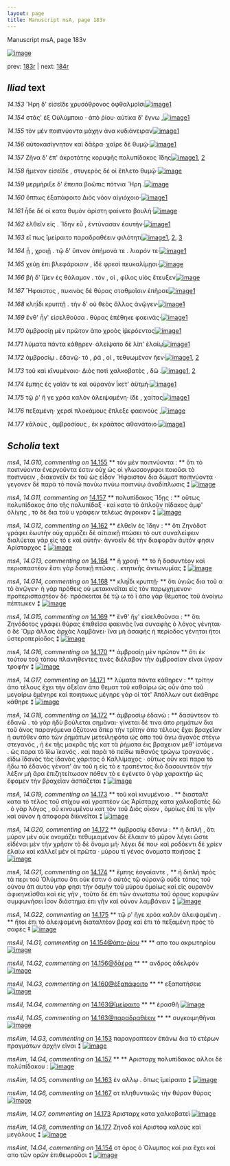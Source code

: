 ```yaml
---
layout: page
title: Manuscript msA, page 183v
---
```


Manuscript msA, page 183v

[![image](http://www.homermultitext.org/iipsrv?OBJ=IIP,1.0&FIF=/project/homer/pyramidal/deepzoom/hmt/vaimg/2017a/VA183VN_0685.tif&WID=100&CVT=JPEG)](http://www.homermultitext.org/ict2/?urn=urn:cite2:hmt:vaimg.2017a:VA183VN_0685)

prev:  [183r](../183r) | next:  [184r](../184r)

## *Iliad* text

*14.153* <a id="14.153"/> Ἥρη δ' εἰσεῖδε χρυσόθρονος ὀφθαλμοῖσι[![image](http://www.homermultitext.org/iipsrv?OBJ=IIP,1.0&FIF=/project/homer/pyramidal/deepzoom/hmt/vaimg/2017a/VA183VN_0685.tif&RGN=0.489,0.2284,0.358,0.0293&WID=1000&CVT=JPEG)](http://www.homermultitext.org/ict2/?urn=urn:cite2:hmt:vaimg.2017a:VA183VN_0685@0.489,0.2284,0.358,0.0293)[1](#msAim_14.G3)

*14.154* <a id="14.154"/> στᾶς' ἐξ Οὐλύμποιο · ἀπὸ ῥίου· αὐτίκα δ' ἔγνω ,[![image](http://www.homermultitext.org/iipsrv?OBJ=IIP,1.0&FIF=/project/homer/pyramidal/deepzoom/hmt/vaimg/2017a/VA183VN_0685.tif&RGN=0.492,0.2517,0.367,0.0263&WID=1000&CVT=JPEG)](http://www.homermultitext.org/ict2/?urn=urn:cite2:hmt:vaimg.2017a:VA183VN_0685@0.492,0.2517,0.367,0.0263)[1](#msAint_14.G4)

*14.155* <a id="14.155"/> τὸν μὲν ποιπνύοντα μάχην ἀνα κυδιάνειραν[![image](http://www.homermultitext.org/iipsrv?OBJ=IIP,1.0&FIF=/project/homer/pyramidal/deepzoom/hmt/vaimg/2017a/VA183VN_0685.tif&RGN=0.493,0.272,0.384,0.024&WID=1000&CVT=JPEG)](http://www.homermultitext.org/ict2/?urn=urn:cite2:hmt:vaimg.2017a:VA183VN_0685@0.493,0.272,0.384,0.024)[1](#msA_14.G10)

*14.156* <a id="14.156"/> αὐτοκασίγνητον καὶ δᾱέρα· χαῖρε δὲ θυμῷ·[![image](http://www.homermultitext.org/iipsrv?OBJ=IIP,1.0&FIF=/project/homer/pyramidal/deepzoom/hmt/vaimg/2017a/VA183VN_0685.tif&RGN=0.493,0.2923,0.384,0.021&WID=1000&CVT=JPEG)](http://www.homermultitext.org/ict2/?urn=urn:cite2:hmt:vaimg.2017a:VA183VN_0685@0.493,0.2923,0.384,0.021)[1](#msAil_14.G2)

*14.157* <a id="14.157"/> Ζῆνα δ' ἐπ' ἀκροτάτης κορυφῆς πολυπίδακος Ί̈δης[![image](http://www.homermultitext.org/iipsrv?OBJ=IIP,1.0&FIF=/project/homer/pyramidal/deepzoom/hmt/vaimg/2017a/VA183VN_0685.tif&RGN=0.487,0.3058,0.421,0.0263&WID=1000&CVT=JPEG)](http://www.homermultitext.org/ict2/?urn=urn:cite2:hmt:vaimg.2017a:VA183VN_0685@0.487,0.3058,0.421,0.0263)[1](#msAim_14.G4), [2](#msA_14.G11)

*14.158* <a id="14.158"/> ἥμενον εἰσεῖδε , στυγερὸς δέ οἱ ἔπλετο θυμῷ·[![image](http://www.homermultitext.org/iipsrv?OBJ=IIP,1.0&FIF=/project/homer/pyramidal/deepzoom/hmt/vaimg/2017a/VA183VN_0685.tif&RGN=0.488,0.3283,0.367,0.021&WID=1000&CVT=JPEG)](http://www.homermultitext.org/ict2/?urn=urn:cite2:hmt:vaimg.2017a:VA183VN_0685@0.488,0.3283,0.367,0.021)

*14.159* <a id="14.159"/> μερμήριξε δ' ἔπειτα βοῶπις πότνια Ἥρη .[![image](http://www.homermultitext.org/iipsrv?OBJ=IIP,1.0&FIF=/project/homer/pyramidal/deepzoom/hmt/vaimg/2017a/VA183VN_0685.tif&RGN=0.493,0.3464,0.382,0.0225&WID=1000&CVT=JPEG)](http://www.homermultitext.org/ict2/?urn=urn:cite2:hmt:vaimg.2017a:VA183VN_0685@0.493,0.3464,0.382,0.0225)

*14.160* <a id="14.160"/> ὅππως ἐξαπάφοιτο Διὸς νόον αἰγιόχοιο·[![image](http://www.homermultitext.org/iipsrv?OBJ=IIP,1.0&FIF=/project/homer/pyramidal/deepzoom/hmt/vaimg/2017a/VA183VN_0685.tif&RGN=0.492,0.3674,0.382,0.0225&WID=1000&CVT=JPEG)](http://www.homermultitext.org/ict2/?urn=urn:cite2:hmt:vaimg.2017a:VA183VN_0685@0.492,0.3674,0.382,0.0225)[1](#msAil_14.G3)

*14.161* <a id="14.161"/> ἧδε δέ οἱ κατα θυμὸν ἀρίστη φαίνετο βουλή·[![image](http://www.homermultitext.org/iipsrv?OBJ=IIP,1.0&FIF=/project/homer/pyramidal/deepzoom/hmt/vaimg/2017a/VA183VN_0685.tif&RGN=0.492,0.3854,0.382,0.0218&WID=1000&CVT=JPEG)](http://www.homermultitext.org/ict2/?urn=urn:cite2:hmt:vaimg.2017a:VA183VN_0685@0.492,0.3854,0.382,0.0218)

*14.162* <a id="14.162"/> ἐλθεῖν εἰς . Ἴδην εὖ , ἐντύνασαν ἑαυτήν·[![image](http://www.homermultitext.org/iipsrv?OBJ=IIP,1.0&FIF=/project/homer/pyramidal/deepzoom/hmt/vaimg/2017a/VA183VN_0685.tif&RGN=0.487,0.4027,0.369,0.0255&WID=1000&CVT=JPEG)](http://www.homermultitext.org/ict2/?urn=urn:cite2:hmt:vaimg.2017a:VA183VN_0685@0.487,0.4027,0.369,0.0255)[1](#msA_14.G12)

*14.163* <a id="14.163"/> εἴ πως ϊμείραιτο παραδραθέειν φιλότητι[![image](http://www.homermultitext.org/iipsrv?OBJ=IIP,1.0&FIF=/project/homer/pyramidal/deepzoom/hmt/vaimg/2017a/VA183VN_0685.tif&RGN=0.494,0.4237,0.388,0.024&WID=1000&CVT=JPEG)](http://www.homermultitext.org/ict2/?urn=urn:cite2:hmt:vaimg.2017a:VA183VN_0685@0.494,0.4237,0.388,0.024)[1](#msAil_14.G4), [2](#msAil_14.G5), [3](#msAim_14.G5)

*14.164* <a id="14.164"/> ᾗ , χροιῇ . τῷ δ' ὕπνον ἀπήμονά τε . λιαρόν τε·[![image](http://www.homermultitext.org/iipsrv?OBJ=IIP,1.0&FIF=/project/homer/pyramidal/deepzoom/hmt/vaimg/2017a/VA183VN_0685.tif&RGN=0.494,0.4418,0.402,0.024&WID=1000&CVT=JPEG)](http://www.homermultitext.org/ict2/?urn=urn:cite2:hmt:vaimg.2017a:VA183VN_0685@0.494,0.4418,0.402,0.024)[1](#msA_14.G13)

*14.165* <a id="14.165"/> χεύῃ ἐπι βλεφάροισιν , ἰ̈δὲ φρεσὶ πευκαλίμῃσι·[![image](http://www.homermultitext.org/iipsrv?OBJ=IIP,1.0&FIF=/project/homer/pyramidal/deepzoom/hmt/vaimg/2017a/VA183VN_0685.tif&RGN=0.492,0.4598,0.412,0.024&WID=1000&CVT=JPEG)](http://www.homermultitext.org/ict2/?urn=urn:cite2:hmt:vaimg.2017a:VA183VN_0685@0.492,0.4598,0.412,0.024)

*14.166* <a id="14.166"/> βῆ δ' ἴ̈μεν ἐς θάλαμον . τόν , οἱ , φίλος υἱὸς ἔτευξεν[![image](http://www.homermultitext.org/iipsrv?OBJ=IIP,1.0&FIF=/project/homer/pyramidal/deepzoom/hmt/vaimg/2017a/VA183VN_0685.tif&RGN=0.493,0.4816,0.399,0.0218&WID=1000&CVT=JPEG)](http://www.homermultitext.org/ict2/?urn=urn:cite2:hmt:vaimg.2017a:VA183VN_0685@0.493,0.4816,0.399,0.0218)

*14.167* <a id="14.167"/> Ἥφαιστος , πυκινὰς δὲ θύρας σταθμοῖσιν ἐπῆρσε[![image](http://www.homermultitext.org/iipsrv?OBJ=IIP,1.0&FIF=/project/homer/pyramidal/deepzoom/hmt/vaimg/2017a/VA183VN_0685.tif&RGN=0.496,0.4981,0.412,0.0218&WID=1000&CVT=JPEG)](http://www.homermultitext.org/ict2/?urn=urn:cite2:hmt:vaimg.2017a:VA183VN_0685@0.496,0.4981,0.412,0.0218)[1](#msAim_14.G6)

*14.168* <a id="14.168"/> κληΐδι κρυπτῇ . τὴν δ' οὐ θεὸς ἄλλος ἀνῷγεν·[![image](http://www.homermultitext.org/iipsrv?OBJ=IIP,1.0&FIF=/project/homer/pyramidal/deepzoom/hmt/vaimg/2017a/VA183VN_0685.tif&RGN=0.493,0.5162,0.412,0.0218&WID=1000&CVT=JPEG)](http://www.homermultitext.org/ict2/?urn=urn:cite2:hmt:vaimg.2017a:VA183VN_0685@0.493,0.5162,0.412,0.0218)[1](#msA_14.G14)

*14.169* <a id="14.169"/> ἔνθ' ἧγ' εἰσελθοῦσα . θύρας ἐπέθηκε φαεινάς·[![image](http://www.homermultitext.org/iipsrv?OBJ=IIP,1.0&FIF=/project/homer/pyramidal/deepzoom/hmt/vaimg/2017a/VA183VN_0685.tif&RGN=0.491,0.5349,0.412,0.024&WID=1000&CVT=JPEG)](http://www.homermultitext.org/ict2/?urn=urn:cite2:hmt:vaimg.2017a:VA183VN_0685@0.491,0.5349,0.412,0.024)[1](#msA_14.G15)

*14.170* <a id="14.170"/> ἀμβροσίῃ μὲν πρῶτον ἀπο χροὸς ἱ̈μερόεντος[![image](http://www.homermultitext.org/iipsrv?OBJ=IIP,1.0&FIF=/project/homer/pyramidal/deepzoom/hmt/vaimg/2017a/VA183VN_0685.tif&RGN=0.493,0.5545,0.412,0.0255&WID=1000&CVT=JPEG)](http://www.homermultitext.org/ict2/?urn=urn:cite2:hmt:vaimg.2017a:VA183VN_0685@0.493,0.5545,0.412,0.0255)[1](#msA_14.G16)

*14.171* <a id="14.171"/> λύματα πάντα κάθῃρεν· ἀλείψατο δὲ λίπ' ἐλαίῳ[![image](http://www.homermultitext.org/iipsrv?OBJ=IIP,1.0&FIF=/project/homer/pyramidal/deepzoom/hmt/vaimg/2017a/VA183VN_0685.tif&RGN=0.493,0.5733,0.43,0.0218&WID=1000&CVT=JPEG)](http://www.homermultitext.org/ict2/?urn=urn:cite2:hmt:vaimg.2017a:VA183VN_0685@0.493,0.5733,0.43,0.0218)[1](#msA_14.G17)

*14.172* <a id="14.172"/> ἀμβροσίῳ . ἑδανῷ· τό , ῥά , οἱ , τεθυωμένον ῆεν·[![image](http://www.homermultitext.org/iipsrv?OBJ=IIP,1.0&FIF=/project/homer/pyramidal/deepzoom/hmt/vaimg/2017a/VA183VN_0685.tif&RGN=0.493,0.5928,0.411,0.0218&WID=1000&CVT=JPEG)](http://www.homermultitext.org/ict2/?urn=urn:cite2:hmt:vaimg.2017a:VA183VN_0685@0.493,0.5928,0.411,0.0218)[1](#msA_14.G20), [2](#msA_14.G18)

*14.173* <a id="14.173"/> τοῦ καὶ κῑνυμένοιο· Διὸς ποτὶ χαλκοβατὲς , δῶ .[![image](http://www.homermultitext.org/iipsrv?OBJ=IIP,1.0&FIF=/project/homer/pyramidal/deepzoom/hmt/vaimg/2017a/VA183VN_0685.tif&RGN=0.494,0.6131,0.411,0.0225&WID=1000&CVT=JPEG)](http://www.homermultitext.org/ict2/?urn=urn:cite2:hmt:vaimg.2017a:VA183VN_0685@0.494,0.6131,0.411,0.0225)[1](#msAim_14.G7), [2](#msA_14.G19)

*14.174* <a id="14.174"/> ἔμπης ἐς γαῖάν τε καὶ οὐρανὸν ΐκετ' ἀϋτμή·[![image](http://www.homermultitext.org/iipsrv?OBJ=IIP,1.0&FIF=/project/homer/pyramidal/deepzoom/hmt/vaimg/2017a/VA183VN_0685.tif&RGN=0.503,0.6311,0.391,0.0225&WID=1000&CVT=JPEG)](http://www.homermultitext.org/ict2/?urn=urn:cite2:hmt:vaimg.2017a:VA183VN_0685@0.503,0.6311,0.391,0.0225)[1](#msA_14.G21)

*14.175* <a id="14.175"/> τῷ ῥ' ἥ γε χρόα καλὸν ἀλειψαμένη· ἰ̈δὲ , χαίτας[![image](http://www.homermultitext.org/iipsrv?OBJ=IIP,1.0&FIF=/project/homer/pyramidal/deepzoom/hmt/vaimg/2017a/VA183VN_0685.tif&RGN=0.499,0.6484,0.41,0.0225&WID=1000&CVT=JPEG)](http://www.homermultitext.org/ict2/?urn=urn:cite2:hmt:vaimg.2017a:VA183VN_0685@0.499,0.6484,0.41,0.0225)[1](#msA_14.G22)

*14.176* <a id="14.176"/> πεξαμένη· χερσὶ πλοκάμους ἔπλεξε φαεινοὺς ,[![image](http://www.homermultitext.org/iipsrv?OBJ=IIP,1.0&FIF=/project/homer/pyramidal/deepzoom/hmt/vaimg/2017a/VA183VN_0685.tif&RGN=0.499,0.6672,0.407,0.024&WID=1000&CVT=JPEG)](http://www.homermultitext.org/ict2/?urn=urn:cite2:hmt:vaimg.2017a:VA183VN_0685@0.499,0.6672,0.407,0.024)

*14.177* <a id="14.177"/> κᾱλοὺς , ἀμβροσίους , ἐκ κρά̄ατος ἀθανάτοιο·[![image](http://www.homermultitext.org/iipsrv?OBJ=IIP,1.0&FIF=/project/homer/pyramidal/deepzoom/hmt/vaimg/2017a/VA183VN_0685.tif&RGN=0.5,0.6875,0.393,0.024&WID=1000&CVT=JPEG)](http://www.homermultitext.org/ict2/?urn=urn:cite2:hmt:vaimg.2017a:VA183VN_0685@0.5,0.6875,0.393,0.024)[1](#msAim_14.G8)

## *Scholia* text

*msA, 14.G10, commenting on* [14.155](#14.155)  <a id="msA_14.G10"/> **							 τὸν μὲν ποιπνύοντα : 						** 							 ὅτι τὸ ποιπνύοντα ἐνεργοῦντα ἐστιν οὐχ ὡς οἱ γλωσσογρφοι ποιοῦσι τὸ ποιπνύειν , διακονεῖν ἐκ τοῦ 									 									 ὡς εἶδον Ἥφαιστον δια δώματ ποιπνύοντα 								 · γεγονεν δὲ παρὰ τὸ πονῶ 								 πονύω 								 πνύω 								 ποιπνύῳ ἀναδίπλωσις ⁑ 						[![image](http://www.homermultitext.org/iipsrv?OBJ=IIP,1.0&FIF=/project/homer/pyramidal/deepzoom/hmt/vaimg/2017a/VA183VN_0685.tif&RGN=0.23728814,0.11867220,0.65327929,0.03983402&WID=1000&CVT=JPEG)](http://www.homermultitext.org/ict2/?urn=urn:cite2:hmt:vaimg.2017a:VA183VN_0685@0.23728814,0.11867220,0.65327929,0.03983402)

*msA, 14.G11, commenting on* [14.157](#14.157)  <a id="msA_14.G11"/> **							 πολυπίδακος Ἴδῃς : 						** 							 οὕτως πολυπίδακος ἀπο τῆς πολυπίδαξ · καὶ κατα τὸ ἁπλοῦν 									 									 πίδακος ἀμφ' ὁλίγης 								 , τὸ δὲ δια τοῦ υ γράφειν τελέως ἄγροικον ⁑ 						[![image](http://www.homermultitext.org/iipsrv?OBJ=IIP,1.0&FIF=/project/homer/pyramidal/deepzoom/hmt/vaimg/2017a/VA183VN_0685.tif&RGN=0.24281503,0.14605809,0.65217391,0.03651452&WID=1000&CVT=JPEG)](http://www.homermultitext.org/ict2/?urn=urn:cite2:hmt:vaimg.2017a:VA183VN_0685@0.24281503,0.14605809,0.65217391,0.03651452)

*msA, 14.G12, commenting on* [14.162](#14.162)  <a id="msA_14.G12"/> **							 ἐλθεῖν ἐς Ί̈δην : 						** 							 ὅτι Ζηνόδοτ γράφει ἑωυτὴν οὐχ αρμόζει δὲ αἰτιαικῇ πτώσει τὸ ουτ συναλείφειν διαλύεται γὰρ εἰς τὸ ε καὶ αὐτήν· ἀγνοεῖν δὲ τὴν διαφορὰν ἀυτόν φησιν Ἀρίσταρχος ⁑ 						[![image](http://www.homermultitext.org/iipsrv?OBJ=IIP,1.0&FIF=/project/homer/pyramidal/deepzoom/hmt/vaimg/2017a/VA183VN_0685.tif&RGN=0.23839352,0.33831259,0.20854827,0.06362379&WID=1000&CVT=JPEG)](http://www.homermultitext.org/ict2/?urn=urn:cite2:hmt:vaimg.2017a:VA183VN_0685@0.23839352,0.33831259,0.20854827,0.06362379)

*msA, 14.G13, commenting on* [14.164](#14.164)  <a id="msA_14.G13"/> **							 ἣ χροιῇ· 						** 							 τὸ ἣ δασυντέον καὶ περισπαστέον ἔστι γὰρ δοτικῇ πτῶσις . κτητικῆς ἀντωνυμίας ⁑ 						[![image](http://www.homermultitext.org/iipsrv?OBJ=IIP,1.0&FIF=/project/homer/pyramidal/deepzoom/hmt/vaimg/2017a/VA183VN_0685.tif&RGN=0.24207811,0.38976487,0.21223287,0.03319502&WID=1000&CVT=JPEG)](http://www.homermultitext.org/ict2/?urn=urn:cite2:hmt:vaimg.2017a:VA183VN_0685@0.24207811,0.38976487,0.21223287,0.03319502)

*msA, 14.G14, commenting on* [14.168](#14.168)  <a id="msA_14.G14"/> **							 κληΐδι κρυπτῇ· 						** 							 ὅτι ὑγιῶς δια τοῦ α τὸ ἀνῷγεν· ἡ γὰρ πρόθεις οὐ μετακινεῖται εἰς τὸν παρῳχημενον· 								προπερισπαστέον δὲ· πρόσκειται δὲ τῷ ω τὸ ϊ ἀπο γὰρ θέματος τοῦ ἀνοίγω πέπτωκεν ⁑ 						[![image](http://www.homermultitext.org/iipsrv?OBJ=IIP,1.0&FIF=/project/homer/pyramidal/deepzoom/hmt/vaimg/2017a/VA183VN_0685.tif&RGN=0.24281503,0.42517289,0.21223287,0.07192254&WID=1000&CVT=JPEG)](http://www.homermultitext.org/ict2/?urn=urn:cite2:hmt:vaimg.2017a:VA183VN_0685@0.24281503,0.42517289,0.21223287,0.07192254)

*msA, 14.G15, commenting on* [14.169](#14.169)  <a id="msA_14.G15"/> **							 ἕνθ' ἥγ' εἰσελθοῦνσα : 						** 							 ὅτι Ζηνόδοτος γράφει θύρας ἐπιθεῖσα φαεινάς ἵνα συναφὴς ὁ 								λόγος γένηται· ὁ δὲ Ὅμρ ἄλλας ἀρχὰς λαμβάνει· ἵνα μὴ ἀσαφὴς ἡ περίοδος γένηται ἥτοι 								ὑστεροπερίοδος ⁑ 						[![image](http://www.homermultitext.org/iipsrv?OBJ=IIP,1.0&FIF=/project/homer/pyramidal/deepzoom/hmt/vaimg/2017a/VA183VN_0685.tif&RGN=0.23765660,0.48381743,0.20412675,0.07468880&WID=1000&CVT=JPEG)](http://www.homermultitext.org/ict2/?urn=urn:cite2:hmt:vaimg.2017a:VA183VN_0685@0.23765660,0.48381743,0.20412675,0.07468880)

*msA, 14.G16, commenting on* [14.170](#14.170)  <a id="msA_14.G16"/> **							 ἀμβροσίῃ μὲν πρῶτον 						** 							 ὄτι ἐκ τούτου τοῦ τόπου πλανηθεντες τινὲς διέλαβον τὴν ἀμβροσίαν εῖναι ὑγραν τροφήν ⁑ 						[![image](http://www.homermultitext.org/iipsrv?OBJ=IIP,1.0&FIF=/project/homer/pyramidal/deepzoom/hmt/vaimg/2017a/VA183VN_0685.tif&RGN=0.22918202,0.55089903,0.22328666,0.04647303&WID=1000&CVT=JPEG)](http://www.homermultitext.org/ict2/?urn=urn:cite2:hmt:vaimg.2017a:VA183VN_0685@0.22918202,0.55089903,0.22328666,0.04647303)

*msA, 14.G17, commenting on* [14.171](#14.171)  <a id="msA_14.G17"/> **							 λύματα πάντα κάθηρεν : 						** 							 τρίτην ἀπο τέλους ἔχει τὴν ὀξεῖαν ἀπο θεματ τοῦ καθαίρω ὡς οὖν ἀπο τοῦ μεγαίρω 								 ἐμέγηρε καὶ ποιητικως 									 									 μέγηρε γάρ οἱ τότ' Ἀπόλλων 								 								 ουτ 								 ἐκάθηρε 								 κάθηρε ⁑ 						[![image](http://www.homermultitext.org/iipsrv?OBJ=IIP,1.0&FIF=/project/homer/pyramidal/deepzoom/hmt/vaimg/2017a/VA183VN_0685.tif&RGN=0.24023581,0.59294606,0.23212970,0.06196404&WID=1000&CVT=JPEG)](http://www.homermultitext.org/ict2/?urn=urn:cite2:hmt:vaimg.2017a:VA183VN_0685@0.24023581,0.59294606,0.23212970,0.06196404)

*msA, 14.G18, commenting on* [14.172](#14.172)  <a id="msA_14.G18"/> **							 ἀμβροσίῳ ἑδανῶ : 						** 							 δασύντεον τὸ ἑδανῶ . τὸ γὰρ ἠδὺ βούλεται σημᾶναι· γίνεται δέ τινα ἀπο ρημάτων δια 								τοῦ ἀνος παραγόμενα ὀξύτονα ἅπερ τὴν τρίτην ἀπο τέλους ἔχει βραχεῖαν ἡ αυτόθεν 								ἀπο τῶν ῥημάτων μετειληφότα ὡς ἀπο τοῦ ἄγω 								 ἀγανός 								 στέγω 								 στεγανὸς , ἡ ἐκ τῆς μακρᾶς τῆς κατ τὰ ῥήματα ἐις βραχειαν μεθ' ἱστάμενα . ὡς παρα τὸ ἴ̈κω 								 ϊκανός . καὶ παρὰ τὸ πείθω 								 πιθανός 								 τρώγω 								 τραγανός . εἴδω 								 ϊδανός 								 τὰς ἱδανὰς χάριτας ὁ Καλλίμαχος · οὕτως οὖν καὶ παρα τὸ ἥδω τὸ 									 ἑδανὸς γένοιτ' ὰν τοῦ η εἰς τὸ ε τραπέντος διὸ δασουντεόν τὴν λέξιν μὴ ἄρα ἐπιζητείτωσαν πόθεν τὸ ε ἐγένετο ὁ γὰρ χαρακτὴρ ὡς ἔφαμεν τὴν βραχεῖαν ἀσπάζεται ⁑ 						[![image](http://www.homermultitext.org/iipsrv?OBJ=IIP,1.0&FIF=/project/homer/pyramidal/deepzoom/hmt/vaimg/2017a/VA183VN_0685.tif&RGN=0.22918202,0.64398340,0.68754606,0.12448133&WID=1000&CVT=JPEG)](http://www.homermultitext.org/ict2/?urn=urn:cite2:hmt:vaimg.2017a:VA183VN_0685@0.22918202,0.64398340,0.68754606,0.12448133)

*msA, 14.G19, commenting on* [14.173](#14.173)  <a id="msA_14.G19"/> **							 τοῦ καὶ κινυμένοιο . 						** 							 								 διασταλτ κατα τὸ τέλος τοῦ στίχου καὶ γραπτέον ὡς Ἀρίσταρχ κατα χαλκοβατὲς δῶ . ὁ γὰρ λόγος , οὖ κινουμένου κατ τὸν τοῦ Διὸς οἶκον , ὁμοίως ἐπί τε γῆν καὶ οὐνον ἡ ἀποφορὰ διϊκνεῖται ⁑ 						[![image](http://www.homermultitext.org/iipsrv?OBJ=IIP,1.0&FIF=/project/homer/pyramidal/deepzoom/hmt/vaimg/2017a/VA183VN_0685.tif&RGN=0.24686809,0.76846473,0.68865144,0.03153527&WID=1000&CVT=JPEG)](http://www.homermultitext.org/ict2/?urn=urn:cite2:hmt:vaimg.2017a:VA183VN_0685@0.24686809,0.76846473,0.68865144,0.03153527)

*msA, 14.G20, commenting on* [14.172](#14.172)  <a id="msA_14.G20"/> **							 ἀμβροσίῳ ἑδανω : 						** 							 ἡ διπλῆ , ὅτι μύρον μὲν οὐκ ονομάζει τεθυμιαμένον δὲ ἔλαιον τὸ μῦρον λέγει ὥστε εἰδέναι μὲν τὴν χρῆσιν τὸ δὲ ὄνομα μή· λέγει δέ που· καὶ ροδόεντι δὲ 									χρίεν ἐλαίω καὶ 									 									 κάλλεϊ μέν οἱ πρῶτα 								 · μύρου τί γένος ὀνοματα ποιήσας ⁑ 						[![image](http://www.homermultitext.org/iipsrv?OBJ=IIP,1.0&FIF=/project/homer/pyramidal/deepzoom/hmt/vaimg/2017a/VA183VN_0685.tif&RGN=0.25607959,0.78257261,0.66433309,0.04066390&WID=1000&CVT=JPEG)](http://www.homermultitext.org/ict2/?urn=urn:cite2:hmt:vaimg.2017a:VA183VN_0685@0.25607959,0.78257261,0.66433309,0.04066390)

*msA, 14.G21, commenting on* [14.174](#14.174)  <a id="msA_14.G21"/> **							 ἔμπης ἐσγαίαντε , 						** 							 ἡ διπλῆ πρὸς τὰ περι τοῦ Ὀλύμπου ὅτι οὐκ έστιν ὁ αὐτὸς τῷ οὐρανῷ οὐδὲ 								τόπος τοῦ οὐνου ἁπ αυτου γὰρ φησι τὴν ὀσμὴν τοῦ μύρου ὁμοίως καὶ εἰς ουρανὸν ἀφικηνεῖσθαι καὶ εἰς 								γῆν , τοῦτο δὲ ἐπι τῶν ἀνωτατω τοῦ όρους κορυφῶν συμφωνήσει ἶσον διάστημα ἐπι γῆν καὶ οὐνον λαμβάνειν ⁑ 						[![image](http://www.homermultitext.org/iipsrv?OBJ=IIP,1.0&FIF=/project/homer/pyramidal/deepzoom/hmt/vaimg/2017a/VA183VN_0685.tif&RGN=0.24797347,0.80912863,0.68975682,0.04066390&WID=1000&CVT=JPEG)](http://www.homermultitext.org/ict2/?urn=urn:cite2:hmt:vaimg.2017a:VA183VN_0685@0.24797347,0.80912863,0.68975682,0.04066390)

*msA, 14.G22, commenting on* [14.175](#14.175)  <a id="msA_14.G22"/> **							 τῷ ρ' ἥγε xρόα καλὸν ἀλειψαμένη . 						** 							 ἤτοι ἐπι τὸ ἀλειψαμένη διαταλτέον βραχ καὶ ἐπι τὸ πεξαμένη πρὸς τὸ σαφές ‡ 						[![image](http://www.homermultitext.org/iipsrv?OBJ=IIP,1.0&FIF=/project/homer/pyramidal/deepzoom/hmt/vaimg/2017a/VA183VN_0685.tif&RGN=0.23728814,0.84232365,0.61459101,0.02904564&WID=1000&CVT=JPEG)](http://www.homermultitext.org/ict2/?urn=urn:cite2:hmt:vaimg.2017a:VA183VN_0685@0.23728814,0.84232365,0.61459101,0.02904564)

*msAil, 14.G1, commenting on* [14.154@ἀπο-ῥίου](#14.154@ἀπο-ῥίου)  <a id="msAil_14.G1"/> **							 						** 							 απο του ακρωτηρίου 						[![image](http://www.homermultitext.org/iipsrv?OBJ=IIP,1.0&FIF=/project/homer/pyramidal/deepzoom/hmt/vaimg/2017a/VA183VN_0685.tif&RGN=0.68717760,0.24149378,0.08235077,0.01742739&WID=1000&CVT=JPEG)](http://www.homermultitext.org/ict2/?urn=urn:cite2:hmt:vaimg.2017a:VA183VN_0685@0.68717760,0.24149378,0.08235077,0.01742739)

*msAil, 14.G2, commenting on* [14.156@δᾱέρα](#14.156@δᾱέρα)  <a id="msAil_14.G2"/> **							 						** 							 ανδρος ἀδελφόν 						[![image](http://www.homermultitext.org/iipsrv?OBJ=IIP,1.0&FIF=/project/homer/pyramidal/deepzoom/hmt/vaimg/2017a/VA183VN_0685.tif&RGN=0.67943994,0.28049793,0.08511422,0.01825726&WID=1000&CVT=JPEG)](http://www.homermultitext.org/ict2/?urn=urn:cite2:hmt:vaimg.2017a:VA183VN_0685@0.67943994,0.28049793,0.08511422,0.01825726)

*msAil, 14.G3, commenting on* [14.160@ἐξαπάφοιτο](#14.160@ἐξαπάφοιτο)  <a id="msAil_14.G3"/> **							 						** 							 εξαπατήσειε 						[![image](http://www.homermultitext.org/iipsrv?OBJ=IIP,1.0&FIF=/project/homer/pyramidal/deepzoom/hmt/vaimg/2017a/VA183VN_0685.tif&RGN=0.59211496,0.36099585,0.05637436,0.01078838&WID=1000&CVT=JPEG)](http://www.homermultitext.org/ict2/?urn=urn:cite2:hmt:vaimg.2017a:VA183VN_0685@0.59211496,0.36099585,0.05637436,0.01078838)

*msAil, 14.G4, commenting on* [14.163@ϊμείραιτο](#14.163@ϊμείραιτο)  <a id="msAil_14.G4"/> **							 						** 							 ἐρασθῆ 						[![image](http://www.homermultitext.org/iipsrv?OBJ=IIP,1.0&FIF=/project/homer/pyramidal/deepzoom/hmt/vaimg/2017a/VA183VN_0685.tif&RGN=0.60316875,0.41825726,0.05969049,0.01161826&WID=1000&CVT=JPEG)](http://www.homermultitext.org/ict2/?urn=urn:cite2:hmt:vaimg.2017a:VA183VN_0685@0.60316875,0.41825726,0.05969049,0.01161826)

*msAil, 14.G5, commenting on* [14.163@παραδραθέειν](#14.163@παραδραθέειν)  <a id="msAil_14.G5"/> **							 						** 							 συγκοιμηθῆναι 						[![image](http://www.homermultitext.org/iipsrv?OBJ=IIP,1.0&FIF=/project/homer/pyramidal/deepzoom/hmt/vaimg/2017a/VA183VN_0685.tif&RGN=0.71481209,0.41991701,0.09064112,0.01327801&WID=1000&CVT=JPEG)](http://www.homermultitext.org/ict2/?urn=urn:cite2:hmt:vaimg.2017a:VA183VN_0685@0.71481209,0.41991701,0.09064112,0.01327801)

*msAim, 14.G3, commenting on* [14.153](#14.153)  <a id="msAim_14.G3"/> 							 παραγραπτεον ἐπάνω δια τὸ ετέρων πραγμάτων ἀρχὴν εῖναι ⁑ 						[![image](http://www.homermultitext.org/iipsrv?OBJ=IIP,1.0&FIF=/project/homer/pyramidal/deepzoom/hmt/vaimg/2017a/VA183VN_0685.tif&RGN=0.41304348,0.23070539,0.07848195,0.05062241&WID=1000&CVT=JPEG)](http://www.homermultitext.org/ict2/?urn=urn:cite2:hmt:vaimg.2017a:VA183VN_0685@0.41304348,0.23070539,0.07848195,0.05062241)

*msAim, 14.G4, commenting on* [14.157](#14.157)  <a id="msAim_14.G4"/> **							 						** 							 								 Αρισταρχ 								 πολυπίδακος αλλοι δὲ πολύπίδακου : 							 						[![image](http://www.homermultitext.org/iipsrv?OBJ=IIP,1.0&FIF=/project/homer/pyramidal/deepzoom/hmt/vaimg/2017a/VA183VN_0685.tif&RGN=0.42741341,0.30871369,0.06190125,0.04398340&WID=1000&CVT=JPEG)](http://www.homermultitext.org/ict2/?urn=urn:cite2:hmt:vaimg.2017a:VA183VN_0685@0.42741341,0.30871369,0.06190125,0.04398340)

*msAim, 14.G5, commenting on* [14.163](#14.163)  <a id="msAim_14.G5"/> 							 ἐν αλλῳ . ὅπως ϊμείραιτο ⁑ 						[![image](http://www.homermultitext.org/iipsrv?OBJ=IIP,1.0&FIF=/project/homer/pyramidal/deepzoom/hmt/vaimg/2017a/VA183VN_0685.tif&RGN=.44178335,0.42904564,0.05195284,0.04481328&WID=1000&CVT=JPEG)](http://www.homermultitext.org/ict2/?urn=urn:cite2:hmt:vaimg.2017a:VA183VN_0685@.44178335,0.42904564,0.05195284,0.04481328)

*msAim, 14.G6, commenting on* [14.167](#14.167)  <a id="msAim_14.G6"/> 							 οτ πληθυντικῶς τήν θύραν 								 θύρας 							 						[![image](http://www.homermultitext.org/iipsrv?OBJ=IIP,1.0&FIF=/project/homer/pyramidal/deepzoom/hmt/vaimg/2017a/VA183VN_0685.tif&RGN=0.44731024,0.50290456,0.04863670,0.03236515&WID=1000&CVT=JPEG)](http://www.homermultitext.org/ict2/?urn=urn:cite2:hmt:vaimg.2017a:VA183VN_0685@0.44731024,0.50290456,0.04863670,0.03236515)

*msAim, 14.G7, commenting on* [14.173](#14.173)  <a id="msAim_14.G7"/> 							 								 Ἀρισταρχ κατα χαλκοβατεὶ 						[![image](http://www.homermultitext.org/iipsrv?OBJ=IIP,1.0&FIF=/project/homer/pyramidal/deepzoom/hmt/vaimg/2017a/VA183VN_0685.tif&RGN=0.45946942,0.61825726,0.05195284,0.03651452&WID=1000&CVT=JPEG)](http://www.homermultitext.org/ict2/?urn=urn:cite2:hmt:vaimg.2017a:VA183VN_0685@0.45946942,0.61825726,0.05195284,0.03651452)

*msAim, 14.G8, commenting on* [14.177](#14.177)  <a id="msAim_14.G8"/> 							 								 Ζηνοδ καὶ Αριστοφ 								 καλοὺς καὶ μεγάλους ⁑ 						[![image](http://www.homermultitext.org/iipsrv?OBJ=IIP,1.0&FIF=/project/homer/pyramidal/deepzoom/hmt/vaimg/2017a/VA183VN_0685.tif&RGN=0.45836404,0.69045643,0.12269713,0.02655602&WID=1000&CVT=JPEG)](http://www.homermultitext.org/ict2/?urn=urn:cite2:hmt:vaimg.2017a:VA183VN_0685@0.45836404,0.69045643,0.12269713,0.02655602)

*msAint, 14.G4, commenting on* [14.154](#14.154)  <a id="msAint_14.G4"/> 							 οτ όρος ὁ Όλυμπος καί ρια ἔχει καί απο τῶν ορῶν 								ἐπιθεωροῦσι ⁑ 						[![image](http://www.homermultitext.org/iipsrv?OBJ=IIP,1.0&FIF=/project/homer/pyramidal/deepzoom/hmt/vaimg/2017a/VA183VN_0685.tif&RGN=0.84856301,0.23817427,0.07516581,0.05560166&WID=1000&CVT=JPEG)](http://www.homermultitext.org/ict2/?urn=urn:cite2:hmt:vaimg.2017a:VA183VN_0685@0.84856301,0.23817427,0.07516581,0.05560166)